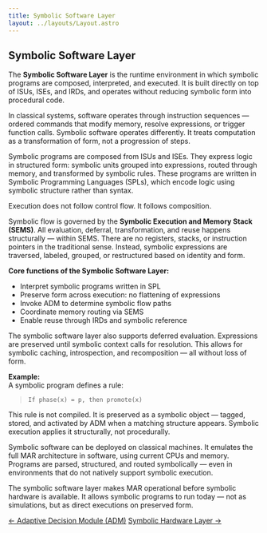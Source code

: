 ```yaml
---
title: Symbolic Software Layer
layout: ../layouts/Layout.astro
---
```


## Symbolic Software Layer

The **Symbolic Software Layer** is the runtime environment in which symbolic programs are composed, interpreted, and executed. It is built directly on top of ISUs, ISEs, and IRDs, and operates without reducing symbolic form into procedural code.

In classical systems, software operates through instruction sequences — ordered commands that modify memory, resolve expressions, or trigger function calls. Symbolic software operates differently. It treats computation as a transformation of form, not a progression of steps.

Symbolic programs are composed from ISUs and ISEs. They express logic in structured form: symbolic units grouped into expressions, routed through memory, and transformed by symbolic rules. These programs are written in Symbolic Programming Languages (SPLs), which encode logic using symbolic structure rather than syntax.

Execution does not follow control flow. It follows composition.

Symbolic flow is governed by the **Symbolic Execution and Memory Stack (SEMS)**. All evaluation, deferral, transformation, and reuse happens structurally — within SEMS. There are no registers, stacks, or instruction pointers in the traditional sense. Instead, symbolic expressions are traversed, labeled, grouped, or restructured based on identity and form.

**Core functions of the Symbolic Software Layer:**

- Interpret symbolic programs written in SPL  
- Preserve form across execution: no flattening of expressions  
- Invoke ADM to determine symbolic flow paths  
- Coordinate memory routing via SEMS  
- Enable reuse through IRDs and symbolic reference

The symbolic software layer also supports deferred evaluation. Expressions are preserved until symbolic context calls for resolution. This allows for symbolic caching, introspection, and recomposition — all without loss of form.

**Example:**  
A symbolic program defines a rule:

> `If phase(x) = p, then promote(x)`

This rule is not compiled. It is preserved as a symbolic object — tagged, stored, and activated by ADM when a matching structure appears. Symbolic execution applies it structurally, not procedurally.

Symbolic software can be deployed on classical machines. It emulates the full MAR architecture in software, using current CPUs and memory. Programs are parsed, structured, and routed symbolically — even in environments that do not natively support symbolic execution.

The symbolic software layer makes MAR operational before symbolic hardware is available. It allows symbolic programs to run today — not as simulations, but as direct executions on preserved form.


<div class="hidden sm:flex justify-between mt-12">
  <a href="/adm" class="link-nav-soft">← Adaptive Decision Module (ADM)</a>
  <a href="/hardware-layer" class="link-nav-soft">Symbolic Hardware Layer →</a>
</div>
